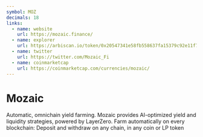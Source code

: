 ```yaml
---
symbol: MOZ
decimals: 18
links:
  - name: website
    url: https://mozaic.finance/
  - name: explorer
    url: https://arbiscan.io/token/0x20547341e58fb558637fa15379c92e11f7b7f710
  - name: twitter
    url: https://twitter.com/Mozaic_Fi
  - name: coinmarketcap
    url: https://coinmarketcap.com/currencies/mozaic/
---
```


# Mozaic

Automatic, omnichain yield farming. Mozaic provides AI-optimized yield and liquidity strategies, powered by LayerZero. Farm automatically on every blockchain: Deposit and withdraw on any chain, in any coin or LP token
